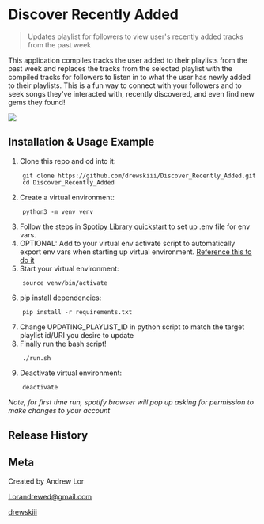 # Discover Recently Added
> Updates playlist for followers to view user's recently added tracks from the past week

This application compiles tracks the user added to their playlists from the past week and 
replaces the tracks from the selected playlist with the compiled tracks
for followers to listen in to what the user has newly added to their playlists. This is 
a fun way to connect with your followers and to seek songs they've interacted with, recently discovered, and even find new gems they found!

![](header.png)

## Installation & Usage Example
1) Clone this repo and cd into it:
```
    git clone https://github.com/drewskiii/Discover_Recently_Added.git
    cd Discover_Recently_Added
```
2) Create a virtual environment:
```
    python3 -m venv venv
```
3) Follow the steps in [Spotipy Library quickstart][spotipy] to set up .env file for env vars.
4) OPTIONAL: Add to your virtual env activate script to automatically export env vars when starting up virtual environment. [Reference this to do it][reference]
5) Start your virtual environment:
```
    source venv/bin/activate
```
6) pip install dependencies:
```
    pip install -r requirements.txt
```
7) Change UPDATING_PLAYLIST_ID in python script to match the target playlist id/URI you desire to update
8) Finally run the bash script! 
```
    ./run.sh
```
9) Deactivate virtual environment:
```
    deactivate
```
_Note, for first time run, spotify browser will pop up asking for permission to make changes to your account_


## Release History


## Meta

Created by Andrew Lor

Lorandrewed@gmail.com

[drewskiii](https://github.com/drewskiii/)


<!-- Markdown link & img dfn's -->
[spotipy]: https://github.com/drewskiii/Discover_Recently_Added.git
[reference]: https://help.pythonanywhere.com/pages/environment-variables-for-web-apps/

